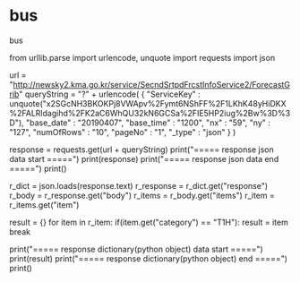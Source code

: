 # bus
bus


from urllib.parse import urlencode, unquote
import requests
import json

url = "http://newsky2.kma.go.kr/service/SecndSrtpdFrcstInfoService2/ForecastGrib"
queryString = "?" + urlencode(
    {
        "ServiceKey" : unquote("x2SGcNH3BKOKPj8VWApv%2Fymt6NShFF%2F1LKhK48yHiDKX%2FALRldagihd%2FK2aC6WhQU32kN6GCSa%2FIE5HP2iug%2Bw%3D%3D"), 
        "base_date" : "20190407", 
        "base_time" : "1200", 
        "nx" : "59", 
        "ny" : "127", 
        "numOfRows" : "10", 
        "pageNo" : "1", 
        "_type" : "json" 
    }
)

response = requests.get(url + queryString)
print("===== response json data start =====")
print(response)
print("===== response json data end =====")
print()

r_dict = json.loads(response.text)
r_response = r_dict.get("response")
r_body = r_response.get("body")
r_items = r_body.get("items")
r_item = r_items.get("item")

result = {}
for item in r_item:
    if(item.get("category") == "T1H"):
        result = item
        break
        
print("===== response dictionary(python object) data start =====")
print(result)
print("===== response dictionary(python object) end =====")
print()
